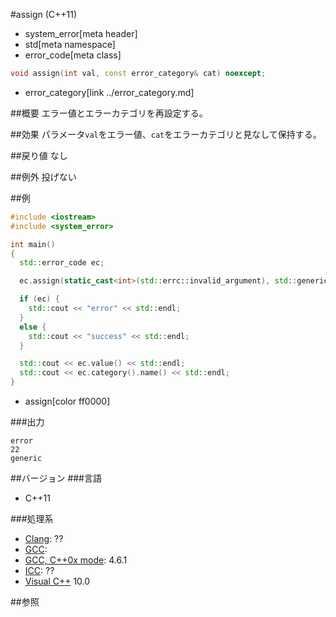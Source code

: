 #assign (C++11)
* system_error[meta header]
* std[meta namespace]
* error_code[meta class]

```cpp
void assign(int val, const error_category& cat) noexcept;
```
* error_category[link ../error_category.md]

##概要
エラー値とエラーカテゴリを再設定する。


##効果
パラメータ`val`をエラー値、`cat`をエラーカテゴリと見なして保持する。


##戻り値
なし


##例外
投げない


##例
```cpp
#include <iostream>
#include <system_error>

int main()
{
  std::error_code ec;

  ec.assign(static_cast<int>(std::errc::invalid_argument), std::generic_category());

  if (ec) {
    std::cout << "error" << std::endl;
  }
  else {
    std::cout << "success" << std::endl;
  }

  std::cout << ec.value() << std::endl;
  std::cout << ec.category().name() << std::endl;
}
```
* assign[color ff0000]

###出力
```
error
22
generic
```

##バージョン
###言語
- C++11

###処理系
- [Clang](/implementation.md#clang): ??
- [GCC](/implementation.md#gcc): 
- [GCC, C++0x mode](/implementation.md#gcc): 4.6.1
- [ICC](/implementation.md#icc): ??
- [Visual C++](/implementation.md#visual_cpp) 10.0


##参照
